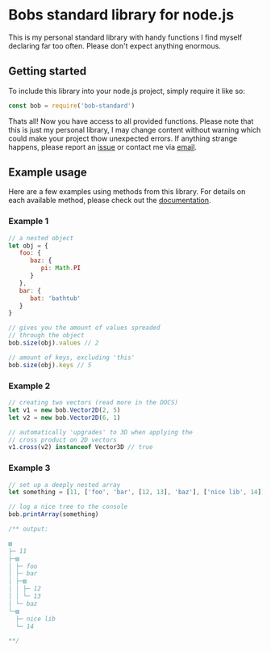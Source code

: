 # Bobs standard library for node.js

This is my personal standard library with handy functions I find myself declaring far too often. Please don't expect anything enormous.

## Getting started

To include this library into your node.js project, simply require it like so:
```js
const bob = require('bob-standard')
```
Thats all! Now you have access to all provided functions. Please note that this is just my personal library, I may change content without warning which could make your project thow unexpected errors. If anything strange happens, please report an [issue](https://github.com/CodingBobby/bob-standard/issues) or contact me via [email](mailto:conatct@codingbobby.xyz).

## Example usage

Here are a few examples using methods from this library. For details on each available method, please check out the [documentation](https://github.com/CodingBobby/bob-standard/blob/master/DOCS.md).

### Example 1

```js
// a nested object
let obj = {
   foo: {
      baz: {
         pi: Math.PI
      }
   },
   bar: {
      bat: 'bathtub'
   }
}

// gives you the amount of values spreaded
// through the object
bob.size(obj).values // 2

// amount of keys, excluding 'this'
bob.size(obj).keys // 5
```

### Example 2

```js
// creating two vectors (read more in the DOCS)
let v1 = new bob.Vector2D(2, 5)
let v2 = new bob.Vector2D(6, 1)

// automatically 'upgrades' to 3D when applying the
// cross product on 2D vectors
v1.cross(v2) instanceof Vector3D // true
```

### Example 3

```js
// set up a deeply nested array
let something = [11, ['foo', 'bar', [12, 13], 'baz'], ['nice lib', 14]]

// log a nice tree to the console
bob.printArray(something)

/** output:

▧ 
├─ 11
├─▧ 
│ ├─ foo
│ ├─ bar
│ ├─▧ 
│ │ ├─ 12
│ │ └─ 13
│ └─ baz
└─▧ 
  ├─ nice lib
  └─ 14

**/
```
